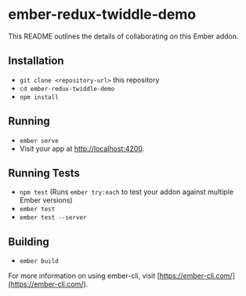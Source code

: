 # ember-redux-twiddle-demo

This README outlines the details of collaborating on this Ember addon.

## Installation

* `git clone <repository-url>` this repository
* `cd ember-redux-twiddle-demo`
* `npm install`

## Running

* `ember serve`
* Visit your app at [http://localhost:4200](http://localhost:4200).

## Running Tests

* `npm test` (Runs `ember try:each` to test your addon against multiple Ember versions)
* `ember test`
* `ember test --server`

## Building

* `ember build`

For more information on using ember-cli, visit [https://ember-cli.com/](https://ember-cli.com/).
